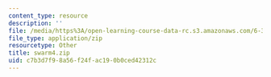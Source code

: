 ```yaml
---
content_type: resource
description: ''
file: /media/https%3A/open-learning-course-data-rc.s3.amazonaws.com/6-370-the-battlecode-programming-competition-january-iap-2013/c7b3d7f98a56f24fac190b0ced42312c_swarm4.zip
file_type: application/zip
resourcetype: Other
title: swarm4.zip
uid: c7b3d7f9-8a56-f24f-ac19-0b0ced42312c
---
```

